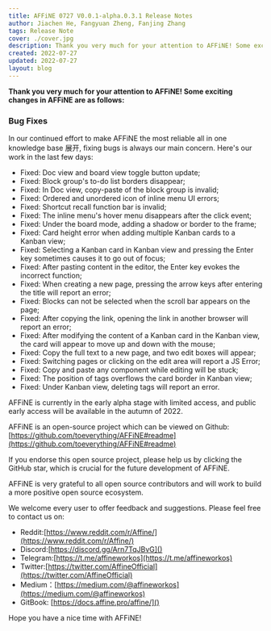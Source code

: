 ```yaml
---
title: AFFiNE 0727 V0.0.1-alpha.0.3.1 Release Notes
author: Jiachen He, Fangyuan Zheng, Fanjing Zhang
tags: Release Note
cover: ./cover.jpg
description: Thank you very much for your attention to AFFiNE! Some exciting changes in AFFiNE are as follows
created: 2022-07-27
updated: 2022-07-27
layout: blog
---
```


**Thank you very much for your attention to AFFiNE! Some exciting changes in AFFiNE are as follows:**

### **Bug Fixes**

In our continued effort to make AFFiNE the most reliable all in one knowledge base 展开, fixing bugs is always our main concern. Here's our work in the last few days:

- Fixed: Doc view and board view toggle button update;
- Fixed: Block group's to-do list borders disappear;
- Fixed: In Doc view, copy-paste of the block group is invalid;
- Fixed: Ordered and unordered icon of inline menu UI errors;
- Fixed: Shortcut recall function bar is invalid;
- Fixed: The inline menu's hover menu disappears after the click event;
- Fixed: Under the board mode, adding a shadow or border to the frame;
- Fixed: Card height error when adding multiple Kanban cards to a Kanban view;
- Fixed: Selecting a Kanban card in Kanban view and pressing the Enter key sometimes causes it to go out of focus;
- Fixed: After pasting content in the editor, the Enter key evokes the incorrect function;
- Fixed: When creating a new page, pressing the arrow keys after entering the title will report an error;
- Fixed: Blocks can not be selected when the scroll bar appears on the page;
- Fixed: After copying the link, opening the link in another browser will report an error;
- Fixed: After modifying the content of a Kanban card in the Kanban view, the card will appear to move up and down with the mouse;
- Fixed: Copy the full text to a new page, and two edit boxes will appear;
- Fixed: Switching pages or clicking on the edit area will report a JS Error;
- Fixed: Copy and paste any component while editing will be stuck;
- Fixed: The position of tags overflows the card border in Kanban view;
- Fixed: Under Kanban view, deleting tags will report an error.

AFFiNE is currently in the early alpha stage with limited access, and public early access will be available in the autumn of 2022.

AFFiNE is an open-source project which can be viewed on Github: [https://github.com/toeverything/AFFiNE#readme](https://github.com/toeverything/AFFiNE#readme)

If you endorse this open source project, please help us by clicking the GitHub star, which is crucial for the future development of AFFiNE.

AFFiNE is very grateful to all open source contributors and will work to build a more positive open source ecosystem.

We welcome every user to offer feedback and suggestions. Please feel free to contact us on:

- Reddit:[https://www.reddit.com/r/Affine/](https://www.reddit.com/r/Affine/)
- Discord:[https://discord.gg/Arn7TqJBvG]()
- Telegram:[https://t.me/affineworkos](https://t.me/affineworkos)
- Twitter:[https://twitter.com/AffineOfficial](https://twitter.com/AffineOfficial)
- Medium：[https://medium.com/@affineworkos](https://medium.com/@affineworkos)
- GitBook: [https://docs.affine.pro/affine/]()

Hope you have a nice time with AFFiNE!

